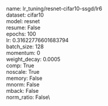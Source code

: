 name: lr_tuning/resnet-cifar10-ssgd/lr6\
dataset: cifar10\
model: resnet\
resume: False\
epochs: 100\
lr: 0.31622776601683794\
batch_size: 128\
momentum: 0\
weight_decay: 0.0005\
comp: True\
noscale: True\
memory: False\
mnorm: False\
mback: False\
norm_ratio: False\
